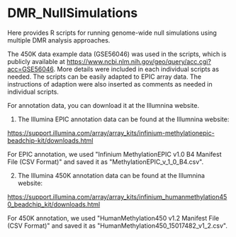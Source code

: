 # DMR_NullSimulations
Here provides R scripts for running genome-wide null simulations using multiple DMR analysis approaches. 

The 450K data example data (GSE56046) was used in the scripts, which is publicly available at https://www.ncbi.nlm.nih.gov/geo/query/acc.cgi?acc=GSE56046. More details were included in each individual scripts as needed. The scripts can be easily adapted to EPIC array data. The instructions of adaption were also inserted as comments as needed in individual scripts.

For annotation data, you can download it at the Illumnina website.

1) The Illumina EPIC annotation data can be found at the Illumnina website: 

https://support.illumina.com/array/array_kits/infinium-methylationepic-beadchip-kit/downloads.html 

For EPIC annotation, we used "Infinium MethylationEPIC v1.0 B4 Manifest File (CSV Format)" and saved it as "MethylationEPIC_v_1_0_B4.csv".

2) The Illumina 450K annotation data can be found at the Illumnina website: 

https://support.illumina.com/array/array_kits/infinium_humanmethylation450_beadchip_kit/downloads.html 

For 450K annotation, we used "HumanMethylation450 v1.2 Manifest File (CSV Format)" and saved it as "HumanMethylation450_15017482_v1_2.csv".


